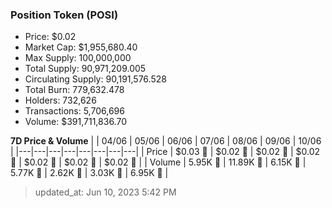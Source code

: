 
  ### Position Token (POSI)
  - Price: $0.02
  - Market Cap: $1,955,680.40
  - Max Supply: 100,000,000
  - Total Supply: 90,971,209.005
  - Circulating Supply: 90,191,576.528
  - Total Burn: 779,632.478
  - Holders: 732,626
  - Transactions: 5,706,696
  - Volume: $391,711,836.70

  **7D Price & Volume**
  | | 04&#x2F;06 | 05&#x2F;06 | 06&#x2F;06 | 07&#x2F;06 | 08&#x2F;06 | 09&#x2F;06 | 10&#x2F;06 |
  |---|---|---|---|---|---|---|---|
  | Price | $0.03 🔻 | $0.02 🔻 | $0.02 🔻 | $0.02 🔻 | $0.02 🔻 | $0.02 🔻 | $0.02 🔻 |
  | Volume | 5.95K 🔻 | 11.89K 🚀 | 6.15K 🔻 | 5.77K 🔻 | 2.62K 🔻 | 3.03K 🚀 | 6.95K 🚀 |

  > updated_at: Jun 10, 2023 5:42 PM
